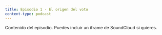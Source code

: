 ```yaml
---
title: Episodio 1 - El origen del voto
content-type: podcast
---
```

Contenido del episodio. Puedes incluir un iframe de SoundCloud si quieres.
